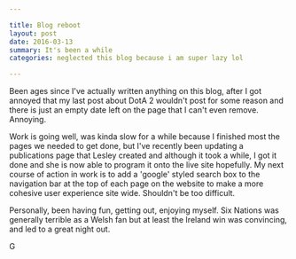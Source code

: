 ```yaml
---

title: Blog reboot
layout: post
date: 2016-03-13
summary: It's been a while
categories: neglected this blog because i am super lazy lol

---
```


Been ages since I've actually written anything on this blog, after I got annoyed that my last post about DotA 2 wouldn't post for some reason and there is just an empty date left on the page that I can't even remove. Annoying.

Work is going well, was kinda slow for a while because I finished most the pages we needed to get done, but I've recently been updating a publications page that Lesley created and although it took a while, I got it done and she is now able to program it onto the live site hopefully. My next course of action in work is to add a 'google' styled search box to the navigation bar at the top of each page on the website to make a more cohesive user experience site wide. Shouldn't be too difficult.

Personally, been having fun, getting out, enjoying myself. Six Nations was generally terrible as a Welsh fan but at least the Ireland win was convincing, and led to a great night out.


G
